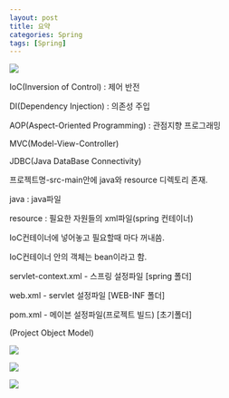 ```yaml
---
layout: post
title: 요약
categories: Spring
tags: [Spring]
---
```


![](https://img1.daumcdn.net/thumb/R1280x0/?scode=mtistory2&fname=https%3A%2F%2Fblog.kakaocdn.net%2Fdn%2FoNmcO%2FbtqHMwjuWFE%2F8BsJctMOhH59HvkZvjjZBK%2Fimg.png)

IoC(Inversion of Control) : 제어 반전

DI(Dependency Injection) : 의존성 주입

AOP(Aspect-Oriented Programming) : 관점지향 프로그래밍

MVC(Model-View-Controller)

JDBC(Java DataBase Connectivity)

프로젝트명-src-main안에 java와 resource 디렉토리 존재.

java : java파일

resource : 필요한 자원들의 xml파일(spring 컨테이너)

IoC컨테이너에 넣어놓고 필요할때 마다 꺼내씀.

IoC컨테이너 안의 객체는 bean이라고 함.

servlet-context.xml - 스프링 설정파일 \[spring 폴더\]

web.xml - servlet 설정파일 \[WEB-INF 폴더\]

pom.xml - 메이븐 설정파일(프로젝트 빌드) \[초기폴더\]

(Project Object Model)

![](https://img1.daumcdn.net/thumb/R1280x0/?scode=mtistory2&fname=https%3A%2F%2Fblog.kakaocdn.net%2Fdn%2FKbMcN%2FbtqDwEMLA89%2FZT5qMepnNwI2nshmEcpKNK%2Fimg.png)

![](https://img1.daumcdn.net/thumb/R1280x0/?scode=mtistory2&fname=https%3A%2F%2Fblog.kakaocdn.net%2Fdn%2FdKHMi9%2FbtqDCZvv0c0%2Fe0CUFw59SKdOABYGeZXQOK%2Fimg.png)

![](https://img1.daumcdn.net/thumb/R1280x0/?scode=mtistory2&fname=https%3A%2F%2Fblog.kakaocdn.net%2Fdn%2Fb4MBhL%2FbtqIh0b2xoZ%2FYlPzdzBldAAEzn98wQSd20%2Fimg.png)